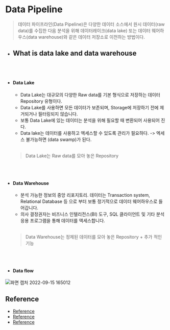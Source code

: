 # Data Pipeline
> 데이터 파이프라인(Data Pipeline)은 다양한 데이터 소스에서 원시 데이터(raw data)를 수집한 다음 분석을 위해
> 데이터레이크(data lake) 또는 데이터 웨어하우스(data warehouse)와 같은 데이터 저장소로 이전하는 방법이다.  
          
        
* ## What is data lake and data warehouse  

<br></br>
  + #### Data Lake
    - Data Lake는 대규모의 다양한 Raw data를 기본 형식으로 저장하는 데이터 Repository 유형이다.
    - Data Lake를 사용하면 모든 데이터가 보존되며, Storage에 저장하기 전에 제거되거나 필터링되지 않습니다.
    - 보통 Data Lake에 있는 데이터는 분석을 위해 필요할 때 변환되어 사용되어 진다.
    - Data lake는 데이터를 사용하고 엑세스할 수 있도록 관리가 필요하다. -> 엑세스 불가능하면 (data swamp)가 된다. <br></br>
    > Data Lake는 Raw data를 모아 놓은 Repository

<br></br>
  + #### Data Warehouse     
    + 분석 가능한 정보의 중앙 리포지토리. 데이터는 Transaction system, Relational Database 등 으로 부터 보통 정기적으로 데이터 웨어하우스로 들어갑니다.
    + 의사 결정권자는 비즈니스 인텔리전스(BI) 도구, SQL 클라이언트 및 기타 분석 응용 프로그램을 통해 데이터를 액세스합니다.<br></br>
    > Data Warehouse는 정제된 데이터를 모아 놓은 Repository + 추가 적인 기능

<br></br>
  + #### Data flow  

![화면 캡처 2022-09-15 165012](https://user-images.githubusercontent.com/105041834/190346946-840a7a17-0b8d-4e82-8bcf-5db8248d1258.png)
  
  
## Reference
- [Reference](https://www.ibm.com/kr-ko/topics/data-pipeline)
- [Reference](https://www.redhat.com/ko/topics/data-storage/what-is-a-data-lake)
- [Reference](https://aws.amazon.com/ko/data-warehouse/)
